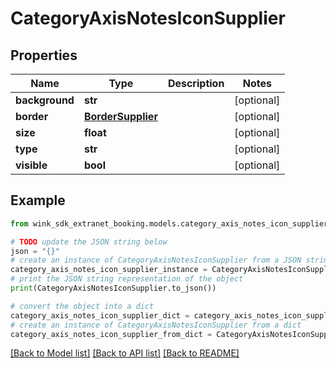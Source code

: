 # CategoryAxisNotesIconSupplier


## Properties

Name | Type | Description | Notes
------------ | ------------- | ------------- | -------------
**background** | **str** |  | [optional] 
**border** | [**BorderSupplier**](BorderSupplier.md) |  | [optional] 
**size** | **float** |  | [optional] 
**type** | **str** |  | [optional] 
**visible** | **bool** |  | [optional] 

## Example

```python
from wink_sdk_extranet_booking.models.category_axis_notes_icon_supplier import CategoryAxisNotesIconSupplier

# TODO update the JSON string below
json = "{}"
# create an instance of CategoryAxisNotesIconSupplier from a JSON string
category_axis_notes_icon_supplier_instance = CategoryAxisNotesIconSupplier.from_json(json)
# print the JSON string representation of the object
print(CategoryAxisNotesIconSupplier.to_json())

# convert the object into a dict
category_axis_notes_icon_supplier_dict = category_axis_notes_icon_supplier_instance.to_dict()
# create an instance of CategoryAxisNotesIconSupplier from a dict
category_axis_notes_icon_supplier_from_dict = CategoryAxisNotesIconSupplier.from_dict(category_axis_notes_icon_supplier_dict)
```
[[Back to Model list]](../README.md#documentation-for-models) [[Back to API list]](../README.md#documentation-for-api-endpoints) [[Back to README]](../README.md)


